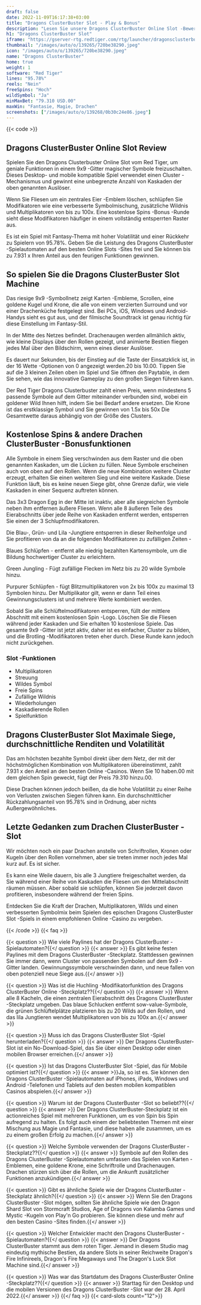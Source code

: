 ```yaml
---
draft: false
date: 2022-11-09T16:17:38+03:00
title: "Dragons ClusterBuster Slot - Play & Bonus"
description: "Lesen Sie unsere Dragons ClusterBuster Online Slot -Bewertung, wo wir das Gameplay und die Funktionen abdecken, und sehen Sie sich an, wo Sie es mit dem besten Casino -Bonus spielen können."
h1: "Dragons ClusterBuster Slot"
iframe: "https://gserver-rtg.redtiger.com/rtg/launcher/dragonsclusterbuster"
thumbnail: "/images/auto/o/139265/720be38290.jpeg"
icon: "/images/auto/o/139265/720be38290.jpeg"
name: "Dragons ClusterBuster"
home: true
weight: 1
software: "Red Tiger"
lines: "95.78%"
reels: "Nein"
freeSpins: "Hoch"
wildSymbol: "Ja"
minMaxBet: "79.310 USD.00"
maxWin: "Fantasie, Magie, Drachen"
screenshots: ["/images/auto/o/139268/0b30c24e86.jpeg"]
---
```


{{< code >}}<h2>Dragons ClusterBuster Online Slot Review</h2><p>Spielen Sie den Dragons Clusterbuster Online Slot vom Red Tiger, um geniale Funktionen in einem 9x9 -Gitter magischer Symbole freizuschalten. Dieses Desktop- und mobile kompatible Spiel verwendet einen Cluster -Mechanismus und gewinnt eine unbegrenzte Anzahl von Kaskaden der oben genannten Auslöser.</p><p>Wenn Sie Fliesen um ein zentrales Eier -Emblem löschen, schlüpfen Sie Modifikatoren wie eine verbesserte Symbolmischung, zusätzliche Wildnis und Multiplikatoren von bis zu 100x. Eine kostenlose Spins -Bonus -Runde sieht diese Modifikatoren häufiger in einem vollständig entsperrten Raster aus.</p><p>Es ist ein Spiel mit Fantasy-Thema mit hoher Volatilität und einer Rückkehr zu Spielern von 95.78%. Geben Sie die Leistung des Dragons ClusterBuster -Spielautomaten auf den besten Online Slots -Sites frei und Sie können bis zu 7.931 x Ihren Anteil aus den feurigen Funktionen gewinnen.</p><h2>So spielen Sie die Dragons ClusterBuster Slot Machine</h2><p>Das riesige 9x9 -Symbollnetz zeigt Karten -Embleme, Scrollen, eine goldene Kugel und Krone, die alle von einem verzierten Surround und vor einer Drachenküche festgelegt sind. Bei PCs, iOS, Windows und Android-Handys sieht es gut aus, und der filmische Soundtrack ist genau richtig für diese Einstellung im Fantasy-Stil.</p><p>In der Mitte des Netzes befindet. Drachenaugen werden allmählich aktiv, wie kleine Displays über den Rollen gezeigt, und animierte Bestien fliegen jedes Mal über den Bildschirm, wenn eines dieser Auslöser.</p><p>Es dauert nur Sekunden, bis der Einstieg auf die Taste der Einsatzklick ist, in der 16 Wette -Optionen von 0 angezeigt werden.20 bis 10.00. Tippen Sie auf die 3 kleinen Zeilen oben im Spiel und Sie öffnen den Paytable, in dem Sie sehen, wie das innovative Gameplay zu den großen Siegen führen kann.</p><p>Der Red Tiger Dragons Clusterbuster zahlt einen Preis, wenn mindestens 5 passende Symbole auf dem Gitter miteinander verbunden sind, wobei ein goldener Wild Ihnen hilft, indem Sie bei Bedarf andere ersetzen. Die Krone ist das erstklassige Symbol und Sie gewinnen von 1.5x bis 50x Die Gesamtwette daraus abhängig von der Größe des Clusters.</p><h2>Kostenlose Spins & andere Drachen ClusterBuster -Bonusfunktionen</h2><p>Alle Symbole in einem Sieg verschwinden aus dem Raster und die oben genannten Kaskaden, um die Lücken zu füllen. Neue Symbole erscheinen auch von oben auf den Rollen. Wenn die neue Kombination weitere Cluster erzeugt, erhalten Sie einen weiteren Sieg und eine weitere Kaskade. Diese Funktion läuft, bis es keine neuen Siege gibt, ohne Grenze dafür, wie viele Kaskaden in einer Sequenz auftreten können.</p><p>Das 3x3 Dragon Egg in der Mitte ist inaktiv, aber alle siegreichen Symbole neben ihm entfernen äußere Fliesen. Wenn alle 8 äußeren Teile des Eierabschnitts über jede Reihe von Kaskaden entfernt werden, entsperren Sie einen der 3 Schlupfmodifikatoren.</p><p>Die Blau-, Grün- und Lila -Jungtiere entsperren in dieser Reihenfolge und Sie profitieren von da an die folgenden Modifikatoren zu zufälligen Zeiten -</p><p>Blaues Schlüpfen - entfernt alle niedrig bezahlten Kartensymbole, um die Bildung hochwertiger Cluster zu erleichtern.</p><p>Green Jungling - Fügt zufällige Flecken im Netz bis zu 20 wilde Symbole hinzu.</p><p>Purpurer Schlüpfen - fügt Blitzmultiplikatoren von 2x bis 100x zu maximal 13 Symbolen hinzu. Der Multiplikator gilt, wenn er dann Teil eines Gewinnungsclusters ist und mehrere Werte kombiniert werden.</p><p>Sobald Sie alle Schlüftelmodifikatoren entsperren, füllt der mittlere Abschnitt mit einem kostenlosen Spin -Logo. Löschen Sie die Fliesen während jeder Kaskaden und Sie erhalten 10 kostenlose Spiele. Das gesamte 9x9 -Gitter ist jetzt aktiv, daher ist es einfacher, Cluster zu bilden, und die Brotling -Modifikatoren treten eher durch. Diese Runde kann jedoch nicht zurückgehen.</p><h3>
Slot -Funktionen</h3><ul>
<li></span>
Multiplikatoren</li>
<li></span>
Streuung</li>
<li></span>
Wildes Symbol</li>
<li></span>
Freie Spins</li>
<li></span>
Zufällige Wildnis</li>
<li></span>
Wiederholungen</li>
<li></span>
Kaskadierende Rollen</li>
<li></span>
Spielfunktion</li></ul><h2>Dragons ClusterBuster Slot Maximale Siege, durchschnittliche Renditen und Volatilität</h2><p>Das am höchsten bezahlte Symbol direkt über dem Netz, der mit der höchstmöglichen Kombination von Multiplikatoren übereinstimmt, zahlt 7.931 x den Anteil an den besten Online -Casinos. Wenn Sie 10 haben.00 mit dem gleichen Spin geweckt, fügt der Preis 79.310 hinzu.00.</p><p>Diese Drachen können jedoch beißen, da die hohe Volatilität zu einer Reihe von Verlusten zwischen Siegen führen kann. Ein durchschnittlicher Rückzahlungsanteil von 95.78% sind in Ordnung, aber nichts Außergewöhnliches.</p><h2>Letzte Gedanken zum Drachen ClusterBuster -Slot</h2><p>Wir möchten noch ein paar Drachen anstelle von Schriftrollen, Kronen oder Kugeln über den Rollen vornehmen, aber sie treten immer noch jedes Mal kurz auf. Es ist sicher.</p><p>Es kann eine Weile dauern, bis alle 3 Jungtiere freigeschaltet werden, da Sie während einer Reihe von Kaskaden die Fliesen um den Mittelabschnitt räumen müssen. Aber sobald sie schlüpfen, können Sie jederzeit davon profitieren, insbesondere während der freien Spins.</p><p>Entdecken Sie die Kraft der Drachen, Multiplikatoren, Wilds und einen verbesserten Symbolmix beim Spielen des epischen Dragons ClusterBuster Slot -Spiels in einem empfohlenen Online -Casino zu vergeben.</p>
{{< /code >}}
{{< faq >}}

{{< question >}} Wie viele Paylines hat der Dragons ClusterBuster -Spielautomaten?{{</ question >}}
{{< answer >}} Es gibt keine festen Paylines mit dem Dragons ClusterBuster -Steckplatz. Stattdessen gewinnen Sie immer dann, wenn Cluster von passenden Symbolen auf dem 9x9 -Gitter landen. Gewinnungssymbole verschwinden dann, und neue fallen von oben potenziell neue Siege aus.{{</ answer >}}

{{< question >}} Was ist die Huchling -Modifikatorfunktion des Dragons ClusterBuster Online -Steckplatz??{{</ question >}}
{{< answer >}} Wenn alle 8 Kacheln, die einen zentralen Eierabschnitt des Dragons ClusterBuster -Steckplatz umgeben. Das blaue Schlucken entfernt sow-value-Symbole, die grünen Schlüftelplätze platzieren bis zu 20 Wilds auf den Rollen, und das lila Jungtieren wendet Multiplikatoren von bis zu 100x an.{{</ answer >}}

{{< question >}} Muss ich das Dragons ClusterBuster Slot -Spiel herunterladen?{{</ question >}}
{{< answer >}} Der Dragons ClusterBuster-Slot ist ein No-Download-Spiel, das Sie über einen Desktop oder einen mobilen Browser erreichen.{{</ answer >}}

{{< question >}} Ist das Dragons ClusterBuster Slot -Spiel, das für Mobile optimiert ist?{{</ question >}}
{{< answer >}}Ja, so ist es. Sie können den Dragons ClusterBuster -Spielautomaten auf iPhones, iPads, Windows und Android -Telefonen und Tablets auf den besten mobilen kompatiblen Casinos abspielen.{{</ answer >}}

{{< question >}} Warum ist der Dragons ClusterBuster -Slot so beliebt??{{</ question >}}
{{< answer >}} Der Dragons ClusterBuster-Steckplatz ist ein actionreiches Spiel mit mehreren Funktionen, um es von Spin bis Spin aufregend zu halten. Es folgt auch einem der beliebtesten Themen mit einer Mischung aus Magie und Fantasie, und diese haben alle zusammen, um es zu einem großen Erfolg zu machen.{{</ answer >}}

{{< question >}} Welche Symbole verwenden der Dragons ClusterBuster -Steckplatz??{{</ question >}}
{{< answer >}} Symbole auf den Rollen des Dragons ClusterBuster -Spielautomaten umfassen das Spielen von Karten -Emblemen, eine goldene Krone, eine Schriftrolle und Drachenaugen. Drachen stürzen sich über die Rollen, um die Ankunft zusätzlicher Funktionen anzukündigen.{{</ answer >}}

{{< question >}} Gibt es ähnliche Spiele wie der Dragons ClusterBuster -Steckplatz ähnlich?{{</ question >}}
{{< answer >}} Wenn Sie den Dragons ClusterBuster -Slot mögen, sollten Sie ähnliche Spiele wie den Dragon Shard Slot von Stormcraft Studios, Age of Dragons von Kalamba Games und Mystic -Kugeln von Play'n Go probieren. Sie können diese und mehr auf den besten Casino -Sites finden.{{</ answer >}}

{{< question >}} Welcher Entwickler macht den Dragons ClusterBuster -Spielautomaten?{{</ question >}}
{{< answer >}} Der Dragons ClusterBuster stammt aus dem roten Tiger. Jemand in diesem Studio mag eindeutig mythische Bestien, da andere Slots in seiner Reichweite Dragon's Fire Infinireels, Dragon's Fire Megaways und The Dragon's Luck Slot Machine sind.{{</ answer >}}

{{< question >}} Was war das Startdatum des Dragons ClusterBuster Online -Steckplatz??{{</ question >}}
{{< answer >}} Starttag für den Desktop und die mobilen Versionen des Dragons ClusterBuster -Slot war der 28. April 2022.{{</ answer >}}
{{</ faq >}}
{{< card-slots count="12">}}